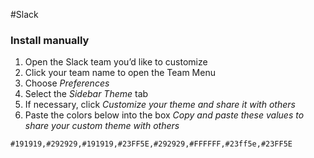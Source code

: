 #Slack

### Install manually

1. Open the Slack team you’d like to customize
2. Click your team name to open the Team Menu
3. Choose *Preferences*
4. Select the *Sidebar Theme* tab
5. If necessary, click *Customize your theme and share it with others*
6. Paste the colors below into the box *Copy and paste these values to share your custom theme with others*

```
#191919,#292929,#191919,#23FF5E,#292929,#FFFFFF,#23ff5e,#23FF5E
```

